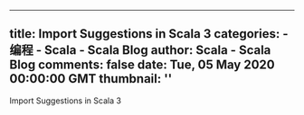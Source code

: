 
---
title: Import Suggestions in Scala 3
categories: 
    - 编程
    - Scala - Scala Blog
author: Scala - Scala Blog
comments: false
date: Tue, 05 May 2020 00:00:00 GMT
thumbnail: ''
---

<div>   
Import Suggestions in Scala 3  
</div>
            